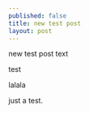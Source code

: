 ```yaml
---
published: false
title: new test post
layout: post
---
```

new test post text

test

lalala

just a test.